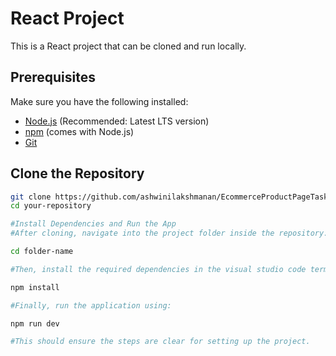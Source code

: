 # React Project

This is a React project that can be cloned and run locally.

## Prerequisites

Make sure you have the following installed:
- [Node.js](https://nodejs.org/) (Recommended: Latest LTS version)
- [npm](https://www.npmjs.com/) (comes with Node.js)
- [Git](https://git-scm.com/)

## Clone the Repository

```sh
git clone https://github.com/ashwinilakshmanan/EcommerceProductPageTask.git
cd your-repository

#Install Dependencies and Run the App
#After cloning, navigate into the project folder inside the repository:

cd folder-name

#Then, install the required dependencies in the visual studio code terminal:

npm install

#Finally, run the application using:

npm run dev

#This should ensure the steps are clear for setting up the project.